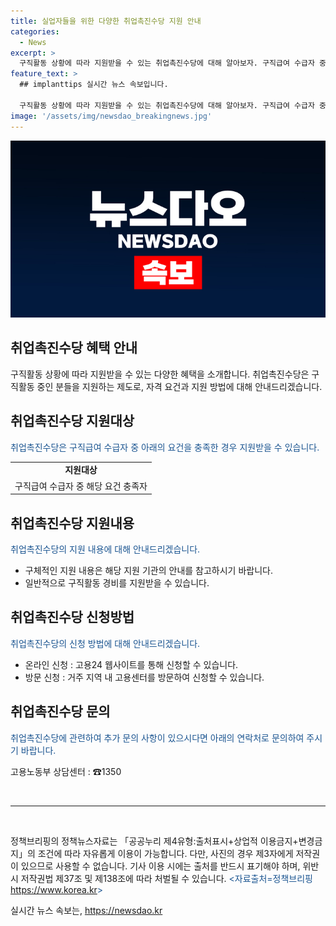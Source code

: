 ```yaml
---
title: 실업자들을 위한 다양한 취업촉진수당 지원 안내
categories:
  - News
excerpt: >
  구직활동 상황에 따라 지원받을 수 있는 취업촉진수당에 대해 알아보자. 구직급여 수급자 중 요건을 충족한 자가 지원 대상이며, 온라인이나 방문을 통해 신청할 수 있다. 자세한 내용은 고용노동부 상담센터(☎1350)로 문의할 수 있다. 취업 촉진 수당은 구직활동을 하는 사람들에게 큰 도움이 될 것으로 보인다.
feature_text: >
  ## implanttips 실시간 뉴스 속보입니다.

  구직활동 상황에 따라 지원받을 수 있는 취업촉진수당에 대해 알아보자. 구직급여 수급자 중 요건을 충족한 자가 지원 대상이며, 온라인이나 방문을 통해 신청할 수 있다. 자세한 내용은 고용노동부 상담센터(☎1350)로 문의할 수 있다. 취업 촉진 수당은 구직활동을 하는 사람들에게 큰 도움이 될 것으로 보인다.
image: '/assets/img/newsdao_breakingnews.jpg'
---
```


<p><img src="/assets/img/newsdao_breakingnews.jpg" alt="implanttips 속보" /></p>

<h2>취업촉진수당 혜택 안내</h2>

<p data-ke-size="size16">구직활동 상황에 따라 지원받을 수 있는 다양한 혜택을 소개합니다. 취업촉진수당은 구직활동 중인 분들을 지원하는 제도로, 자격 요건과 지원 방법에 대해 안내드리겠습니다.</p>

<h2 data-ke-size="size26">취업촉진수당 지원대상</h2>

<p><span style="color: #1a5490;">취업촉진수당은 구직급여 수급자 중 아래의 요건을 충족한 경우 지원받을 수 있습니다.</span></p>

<table>
  <tr>
    <td style="text-align: center; height: 17px;"><b>지원대상</b></td>
  </tr>
  <tr>
    <td style="text-align: center; height: 17px;">구직급여 수급자 중 해당 요건 충족자</td>
  </tr>
</table>

<h2 data-ke-size="size26">취업촉진수당 지원내용</h2>

<p><span style="color: #1a5490;">취업촉진수당의 지원 내용에 대해 안내드리겠습니다.</span></p>

<ul>
  <li>구체적인 지원 내용은 해당 지원 기관의 안내를 참고하시기 바랍니다.</li>
  <li>일반적으로 구직활동 경비를 지원받을 수 있습니다.</li>
</ul>

<h2 data-ke-size="size26">취업촉진수당 신청방법</h2>

<p><span style="color: #1a5490;">취업촉진수당의 신청 방법에 대해 안내드리겠습니다.</span></p>

<ul>
  <li>온라인 신청 : 고용24 웹사이트를 통해 신청할 수 있습니다.</li>
  <li>방문 신청 : 거주 지역 내 고용센터를 방문하여 신청할 수 있습니다.</li>
</ul>

<h2 data-ke-size="size26">취업촉진수당 문의</h2>

<p><span style="color: #1a5490;">취업촉진수당에 관련하여 추가 문의 사항이 있으시다면 아래의 연락처로 문의하여 주시기 바랍니다.</span></p>

<p>고용노동부 상담센터 : ☎1350</p>

<p data-ke-size="size16">&nbsp;</p>

<hr>

<p data-ke-size="size16">&nbsp;</p>

<p>정책브리핑의 정책뉴스자료는 「공공누리 제4유형:출처표시+상업적 이용금지+변경금지」의 조건에 따라 자유롭게 이용이 가능합니다. 다만, 사진의 경우 제3자에게 저작권이 있으므로 사용할 수 없습니다. 기사 이용 시에는 출처를 반드시 표기해야 하며, 위반 시 저작권법 제37조 및 제138조에 따라 처벌될 수 있습니다. <span style="color: #1a5490;">&lt;자료출처=정책브리핑 <a href="https://www.korea.kr" target="_blank">https://www.korea.kr</a>&gt;</span></p>
실시간 뉴스 속보는, <a href="https://newsdao.kr" rel="dofollow">https://newsdao.kr</a>


